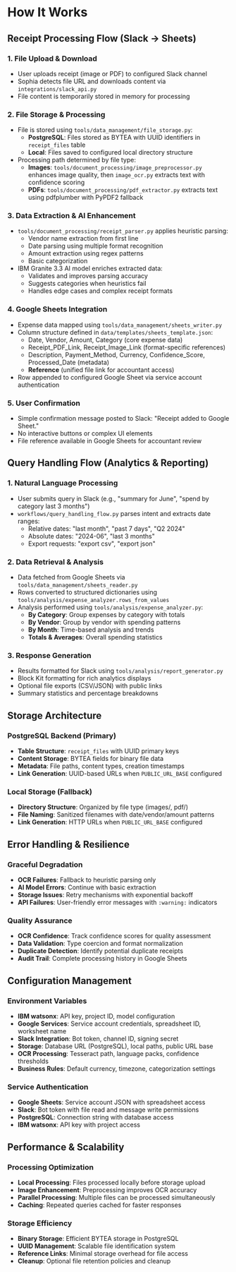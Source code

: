 # How It Works

## Receipt Processing Flow (Slack → Sheets)

### 1. File Upload & Download
- User uploads receipt (image or PDF) to configured Slack channel
- Sophia detects file URL and downloads content via `integrations/slack_api.py`
- File content is temporarily stored in memory for processing

### 2. File Storage & Processing
- File is stored using `tools/data_management/file_storage.py`:
  - **PostgreSQL**: Files stored as BYTEA with UUID identifiers in `receipt_files` table
  - **Local**: Files saved to configured local directory structure
- Processing path determined by file type:
  - **Images**: `tools/document_processing/image_preprocessor.py` enhances image quality, then `image_ocr.py` extracts text with confidence scoring
  - **PDFs**: `tools/document_processing/pdf_extractor.py` extracts text using pdfplumber with PyPDF2 fallback

### 3. Data Extraction & AI Enhancement
- `tools/document_processing/receipt_parser.py` applies heuristic parsing:
  - Vendor name extraction from first line
  - Date parsing using multiple format recognition
  - Amount extraction using regex patterns
  - Basic categorization
- IBM Granite 3.3 AI model enriches extracted data:
  - Validates and improves parsing accuracy
  - Suggests categories when heuristics fail
  - Handles edge cases and complex receipt formats

### 4. Google Sheets Integration
- Expense data mapped using `tools/data_management/sheets_writer.py`
- Column structure defined in `data/templates/sheets_template.json`:
  - Date, Vendor, Amount, Category (core expense data)
  - Receipt_PDF_Link, Receipt_Image_Link (format-specific references)
  - Description, Payment_Method, Currency, Confidence_Score, Processed_Date (metadata)
  - **Reference** (unified file link for accountant access)
- Row appended to configured Google Sheet via service account authentication

### 5. User Confirmation
- Simple confirmation message posted to Slack: "Receipt added to Google Sheet."
- No interactive buttons or complex UI elements
- File reference available in Google Sheets for accountant review

## Query Handling Flow (Analytics & Reporting)

### 1. Natural Language Processing
- User submits query in Slack (e.g., "summary for June", "spend by category last 3 months")
- `workflows/query_handling_flow.py` parses intent and extracts date ranges:
  - Relative dates: "last month", "past 7 days", "Q2 2024"
  - Absolute dates: "2024-06", "last 3 months"
  - Export requests: "export csv", "export json"

### 2. Data Retrieval & Analysis
- Data fetched from Google Sheets via `tools/data_management/sheets_reader.py`
- Rows converted to structured dictionaries using `tools/analysis/expense_analyzer.rows_from_values`
- Analysis performed using `tools/analysis/expense_analyzer.py`:
  - **By Category**: Group expenses by category with totals
  - **By Vendor**: Group by vendor with spending patterns
  - **By Month**: Time-based analysis and trends
  - **Totals & Averages**: Overall spending statistics

### 3. Response Generation
- Results formatted for Slack using `tools/analysis/report_generator.py`
- Block Kit formatting for rich analytics displays
- Optional file exports (CSV/JSON) with public links
- Summary statistics and percentage breakdowns

## Storage Architecture

### PostgreSQL Backend (Primary)
- **Table Structure**: `receipt_files` with UUID primary keys
- **Content Storage**: BYTEA fields for binary file data
- **Metadata**: File paths, content types, creation timestamps
- **Link Generation**: UUID-based URLs when `PUBLIC_URL_BASE` configured

### Local Storage (Fallback)
- **Directory Structure**: Organized by file type (images/, pdf/)
- **File Naming**: Sanitized filenames with date/vendor/amount patterns
- **Link Generation**: HTTP URLs when `PUBLIC_URL_BASE` configured

## Error Handling & Resilience

### Graceful Degradation
- **OCR Failures**: Fallback to heuristic parsing only
- **AI Model Errors**: Continue with basic extraction
- **Storage Issues**: Retry mechanisms with exponential backoff
- **API Failures**: User-friendly error messages with `:warning:` indicators

### Quality Assurance
- **OCR Confidence**: Track confidence scores for quality assessment
- **Data Validation**: Type coercion and format normalization
- **Duplicate Detection**: Identify potential duplicate receipts
- **Audit Trail**: Complete processing history in Google Sheets

## Configuration Management

### Environment Variables
- **IBM watsonx**: API key, project ID, model configuration
- **Google Services**: Service account credentials, spreadsheet ID, worksheet name
- **Slack Integration**: Bot token, channel ID, signing secret
- **Storage**: Database URL (PostgreSQL), local paths, public URL base
- **OCR Processing**: Tesseract path, language packs, confidence thresholds
- **Business Rules**: Default currency, timezone, categorization settings

### Service Authentication
- **Google Sheets**: Service account JSON with spreadsheet access
- **Slack**: Bot token with file read and message write permissions
- **PostgreSQL**: Connection string with database access
- **IBM watsonx**: API key with project access

## Performance & Scalability

### Processing Optimization
- **Local Processing**: Files processed locally before storage upload
- **Image Enhancement**: Preprocessing improves OCR accuracy
- **Parallel Processing**: Multiple files can be processed simultaneously
- **Caching**: Repeated queries cached for faster responses

### Storage Efficiency
- **Binary Storage**: Efficient BYTEA storage in PostgreSQL
- **UUID Management**: Scalable file identification system
- **Reference Links**: Minimal storage overhead for file access
- **Cleanup**: Optional file retention policies and cleanup
